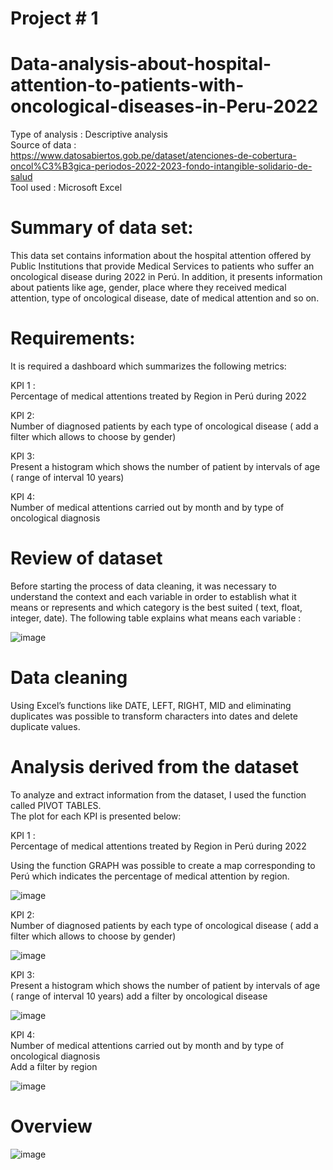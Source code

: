 # Project # 1
# Data-analysis-about-hospital-attention-to-patients-with-oncological-diseases-in-Peru-2022
Type of analysis : Descriptive analysis     
Source of data :  
https://www.datosabiertos.gob.pe/dataset/atenciones-de-cobertura-oncol%C3%B3gica-periodos-2022-2023-fondo-intangible-solidario-de-salud  
Tool used : Microsoft Excel

# Summary of data set:
This data set contains information about the hospital attention offered by Public Institutions that provide Medical Services to patients who suffer an oncological disease during 2022 in Perú. In addition, it presents information about patients like age, gender, place where they received medical attention, type of oncological disease, date of medical attention and so on.
# Requirements:
It is required a dashboard which summarizes the following metrics:

KPI 1 :  
Percentage of medical attentions treated by Region in Perú during 2022 

KPI 2:  
Number of diagnosed patients by each type of oncological disease ( add a filter which allows to choose by gender) 

KPI 3:  
Present a histogram which shows the number of patient by intervals of age ( range of interval 10 years) 

KPI 4:  
Number of medical attentions carried out by month and by type of oncological diagnosis 

# Review of dataset 
Before starting the process of data cleaning, it was necessary to understand the context and each variable in order to establish what it means or represents and which category is the best suited ( text, float, integer, date). 
The following table explains what means each variable :

![image](https://github.com/Luchini1987/Data-analysis-about-hospital-attention-to-patients-with-oncological-diseases-in-Peru-2022/assets/160271117/d4c13b2b-8ae9-43cc-b4dc-9b4aff6bd15c)

# Data cleaning 
Using Excel’s functions like DATE, LEFT, RIGHT, MID and eliminating duplicates was possible to transform characters into dates and delete duplicate values.  

# Analysis derived from the dataset

To analyze and extract information from the dataset, I used the function called PIVOT TABLES.  
The plot for each KPI is presented below: 

KPI 1 :  
Percentage of medical attentions treated by Region in Perú during 2022 

Using the function GRAPH was possible to create a map corresponding to Perú which indicates the percentage of medical attention by region. 

![image](https://github.com/Luchini1987/Data-analysis-about-hospital-attention-to-patients-with-oncological-diseases-in-Peru-2022/assets/160271117/26b41327-60cf-462e-84f7-2992b0b43744)

KPI 2:  
Number of diagnosed patients by each type of oncological disease ( add a filter which allows to choose by gender) 

![image](https://github.com/Luchini1987/Data-analysis-about-hospital-attention-to-patients-with-oncological-diseases-in-Peru-2022/assets/160271117/cd2179d1-4ab9-4e5d-a26c-c065d9293662)

KPI 3:  
Present a histogram which shows the number of patient by intervals of age ( range of interval 10 years) add a filter by oncological disease

![image](https://github.com/Luchini1987/Data-analysis-about-hospital-attention-to-patients-with-oncological-diseases-in-Peru-2022/assets/160271117/f7eee2a1-9ba5-448f-9858-ef94a188967c)

KPI 4:  
Number of medical attentions carried out by month and by type of oncological diagnosis  
Add a filter by region

![image](https://github.com/Luchini1987/Data-analysis-about-hospital-attention-to-patients-with-oncological-diseases-in-Peru-2022/assets/160271117/bd719afc-48a0-4b81-a319-4bc9d5963757)

# Overview
![image](https://github.com/Luchini1987/Data-analysis-about-hospital-attention-to-patients-with-oncological-diseases-in-Peru-2022/assets/160271117/359b5f4d-a753-4c5d-9ca8-0d1c37c27ef3)


